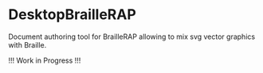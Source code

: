 # DesktopBrailleRAP

Document authoring tool for BrailleRAP allowing to mix svg vector graphics with Braille.

!!! Work in Progress !!!